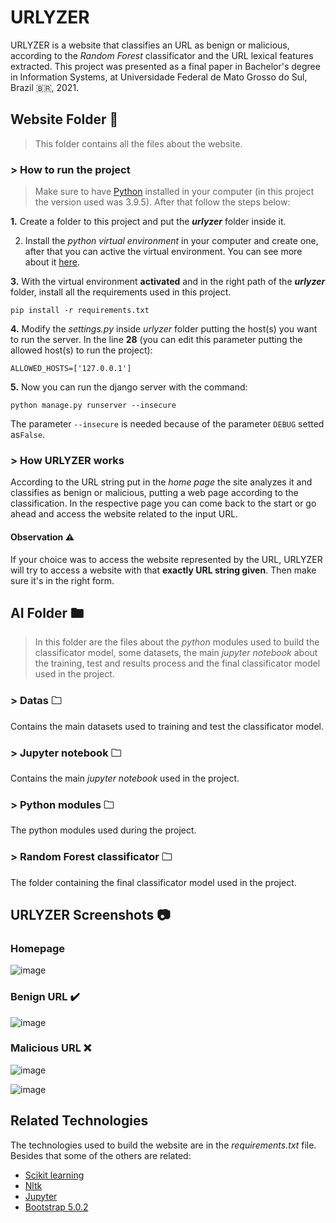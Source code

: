 # URLYZER
URLYZER is a website that classifies an URL as benign or malicious, according to the _Random Forest_ classificator and the URL lexical features extracted. This project was presented as a final paper in Bachelor's degree in Information Systems, at Universidade Federal de Mato Grosso do Sul, Brazil 🇧🇷, 2021.
## Website Folder 📁
> This folder contains all the files about the website.
### > How to run the project
> Make sure to have [Python](https://www.python.org/) installed in your computer (in this project the version used was 3.9.5). After that follow the steps below:

**1.** Create a folder to this project and put the **_urlyzer_** folder inside it.

2. Install the _python virtual environment_ in your computer and create one, after that you can active the virtual environment. You can see more about it [here](https://docs.python.org/3/library/venv.html).

**3.** With the virtual environment **activated** and in the right path of the **_urlyzer_** folder, install all the requirements used in this project. </h4>
```
pip install -r requirements.txt
```
**4.** Modify the _settings.py_ inside _urlyzer_ folder putting the host(s) you want to run the server.
In the line **28** (you can edit this parameter putting the allowed host(s) to run the project):
```
ALLOWED_HOSTS=['127.0.0.1']
```

**5.** Now you can run the django server with the command:
```
python manage.py runserver --insecure
```
The parameter ```--insecure``` is needed because of the parameter ```DEBUG``` setted as```False```.

### > How URLYZER works
According to the URL string put in the _home page_ the site analyzes it and classifies as benign or malicious, putting a web page according to the classification. In the respective page you can come back to the start or go ahead and access the website related to the input URL.

#### Observation ⚠️
If your choice was to access the website represented by the URL, URLYZER will try to access a website with that **exactly URL string given**. Then make sure it's in the right form.

## AI Folder 🖿
> In this folder are the files about the _python_ modules used to build the classificator model, some datasets, the main _jupyter notebook_ about the training, test and results process and the final classificator model used in the project.
### > Datas 🗀
Contains the main datasets used to training and test the classificator model.
### > Jupyter notebook 🗀
Contains the main _jupyter notebook_ used in the project.
### > Python modules 🗀
The python modules used during the project.
### > Random Forest classificator 🗀
The folder containing the final classificator model used in the project.
## URLYZER Screenshots 📷
### Homepage

![image](https://user-images.githubusercontent.com/51066402/123690758-be696d00-d822-11eb-9949-4854946242fd.png)

### Benign URL ✔️

![image](https://user-images.githubusercontent.com/51066402/123690992-10aa8e00-d823-11eb-86bc-6b9df6e555ac.png)
### Malicious URL ❌

![image](https://user-images.githubusercontent.com/51066402/123691155-3fc0ff80-d823-11eb-91b2-3527666f9baa.png)

![image](https://user-images.githubusercontent.com/51066402/123691229-59fadd80-d823-11eb-8020-92612cfb94fa.png)

## Related Technologies
The technologies used to build the website are in the _requirements.txt_ file. Besides that some of the others are related:

- [Scikit learning](https://scikit-learn.org/stable/)
- [Nltk](https://www.nltk.org/)
- [Jupyter](https://jupyter.org/?__cf_chl_managed_tk__=52f5cc98e30b0da14b096418d2fade230790cec2-1624906911-0-AYE26ElB5rNWdYn2xQJP5szz8Ce4koOXIVJjrgaVp3WvHmcLKOsGnhO_tLasUKn_umTcR8AQoybnO26bSR-eO_-ooqEKu6w7Jz9lgpXk4yO7OeaVpWDKKia9RYrZVFubQi85dF131os5SuTZ__4ks6LRNnHbBHYJWQ_yd_U0cCqa1wf0-OAW_tIUDcZLFLIi3DKCMbEcQRZUscxIZXqZ2jYfawoMnByUS0bT95x9oGAGvkrpuxXMg6g-Uh6XAbK94LHJyTbacQPOvbxa9MhJzwK4TqkbZhyCSUYab6JT32oE5tqr6lGrF5d2za-Rl16al17xu9PE_DEpLJTsVbHW7H1eKdhHUY84nMWBEB1kbEH_Glb_Mg4dEx9LBiVf8oadQXckNc6fnh26PC30JGUIKem95gIKIdepNKfZ3M808xDSKmb-Rg0sU1hoC37HCYX28nBngEnAg3viSgdDR-ci1XavSTW5pMbMlab4wxb5Zvit3bOVwpNrScu_wSDemc0ziGNzNcCpND98vOjshzO6Vxh-a2ceMGnJx_6xhDpjDsLevIlr9MBjTbWdHp8Z6HetAPuXH_iN6b0QAKliguAP9u7NoCjDzEe9HzNoNCb5mryLV27V4jKM77YD7BBkAttinQ)
- [Bootstrap 5.0.2](https://getbootstrap.com/docs/5.0/getting-started/introduction/)

